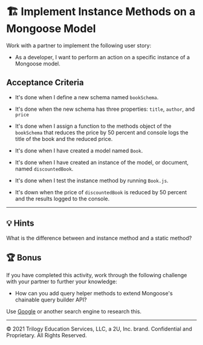 # 🏗️ Implement Instance Methods on a Mongoose Model

Work with a partner to implement the following user story:

* As a developer, I want to perform an action on a specific instance of a Mongoose model. 

## Acceptance Criteria

* It's done when I define a new schema named `bookSchema`.

* It's done when the new schema has three properties: `title`, `author`, and `price`

* It's done when I assign a function to the methods object of the `bookSchema` that reduces the price by 50 percent and console logs the title of the book and the reduced price. 

* It's done when I have created a model named `Book`.

* It's done when I have created an instance of the model, or document, named `discountedBook`.

* It's done when I test the instance method by running `Book.js`.
 
* It's down when the price of `discountedBook` is reduced by 50 percent and the results logged to the console.

---

## 💡 Hints

What is the difference between and instance method and a static method?

## 🏆 Bonus

If you have completed this activity, work through the following challenge with your partner to further your knowledge:

* How can you add query helper methods to extend Mongoose's chainable query builder API?

Use [Google](https://www.google.com) or another search engine to research this.

---
© 2021 Trilogy Education Services, LLC, a 2U, Inc. brand. Confidential and Proprietary. All Rights Reserved.
